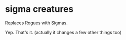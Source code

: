 # sigma creatures
Replaces Rogues with Sigmas.

Yep. That's it.
(actually it changes a few other things too)
